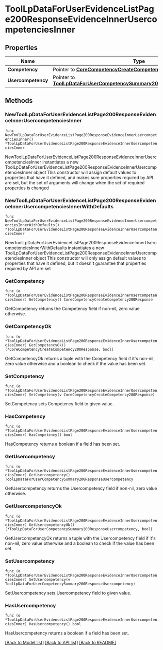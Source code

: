 # ToolLpDataForUserEvidenceListPage200ResponseEvidenceInnerUsercompetenciesInner

## Properties

Name | Type | Description | Notes
------------ | ------------- | ------------- | -------------
**Competency** | Pointer to [**CoreCompetencyCreateCompetency200Response**](CoreCompetencyCreateCompetency200Response.md) |  | [optional] 
**Usercompetency** | Pointer to [**ToolLpDataForUserCompetencySummary200ResponseUsercompetency**](ToolLpDataForUserCompetencySummary200ResponseUsercompetency.md) |  | [optional] 

## Methods

### NewToolLpDataForUserEvidenceListPage200ResponseEvidenceInnerUsercompetenciesInner

`func NewToolLpDataForUserEvidenceListPage200ResponseEvidenceInnerUsercompetenciesInner() *ToolLpDataForUserEvidenceListPage200ResponseEvidenceInnerUsercompetenciesInner`

NewToolLpDataForUserEvidenceListPage200ResponseEvidenceInnerUsercompetenciesInner instantiates a new ToolLpDataForUserEvidenceListPage200ResponseEvidenceInnerUsercompetenciesInner object
This constructor will assign default values to properties that have it defined,
and makes sure properties required by API are set, but the set of arguments
will change when the set of required properties is changed

### NewToolLpDataForUserEvidenceListPage200ResponseEvidenceInnerUsercompetenciesInnerWithDefaults

`func NewToolLpDataForUserEvidenceListPage200ResponseEvidenceInnerUsercompetenciesInnerWithDefaults() *ToolLpDataForUserEvidenceListPage200ResponseEvidenceInnerUsercompetenciesInner`

NewToolLpDataForUserEvidenceListPage200ResponseEvidenceInnerUsercompetenciesInnerWithDefaults instantiates a new ToolLpDataForUserEvidenceListPage200ResponseEvidenceInnerUsercompetenciesInner object
This constructor will only assign default values to properties that have it defined,
but it doesn't guarantee that properties required by API are set

### GetCompetency

`func (o *ToolLpDataForUserEvidenceListPage200ResponseEvidenceInnerUsercompetenciesInner) GetCompetency() CoreCompetencyCreateCompetency200Response`

GetCompetency returns the Competency field if non-nil, zero value otherwise.

### GetCompetencyOk

`func (o *ToolLpDataForUserEvidenceListPage200ResponseEvidenceInnerUsercompetenciesInner) GetCompetencyOk() (*CoreCompetencyCreateCompetency200Response, bool)`

GetCompetencyOk returns a tuple with the Competency field if it's non-nil, zero value otherwise
and a boolean to check if the value has been set.

### SetCompetency

`func (o *ToolLpDataForUserEvidenceListPage200ResponseEvidenceInnerUsercompetenciesInner) SetCompetency(v CoreCompetencyCreateCompetency200Response)`

SetCompetency sets Competency field to given value.

### HasCompetency

`func (o *ToolLpDataForUserEvidenceListPage200ResponseEvidenceInnerUsercompetenciesInner) HasCompetency() bool`

HasCompetency returns a boolean if a field has been set.

### GetUsercompetency

`func (o *ToolLpDataForUserEvidenceListPage200ResponseEvidenceInnerUsercompetenciesInner) GetUsercompetency() ToolLpDataForUserCompetencySummary200ResponseUsercompetency`

GetUsercompetency returns the Usercompetency field if non-nil, zero value otherwise.

### GetUsercompetencyOk

`func (o *ToolLpDataForUserEvidenceListPage200ResponseEvidenceInnerUsercompetenciesInner) GetUsercompetencyOk() (*ToolLpDataForUserCompetencySummary200ResponseUsercompetency, bool)`

GetUsercompetencyOk returns a tuple with the Usercompetency field if it's non-nil, zero value otherwise
and a boolean to check if the value has been set.

### SetUsercompetency

`func (o *ToolLpDataForUserEvidenceListPage200ResponseEvidenceInnerUsercompetenciesInner) SetUsercompetency(v ToolLpDataForUserCompetencySummary200ResponseUsercompetency)`

SetUsercompetency sets Usercompetency field to given value.

### HasUsercompetency

`func (o *ToolLpDataForUserEvidenceListPage200ResponseEvidenceInnerUsercompetenciesInner) HasUsercompetency() bool`

HasUsercompetency returns a boolean if a field has been set.


[[Back to Model list]](../README.md#documentation-for-models) [[Back to API list]](../README.md#documentation-for-api-endpoints) [[Back to README]](../README.md)


